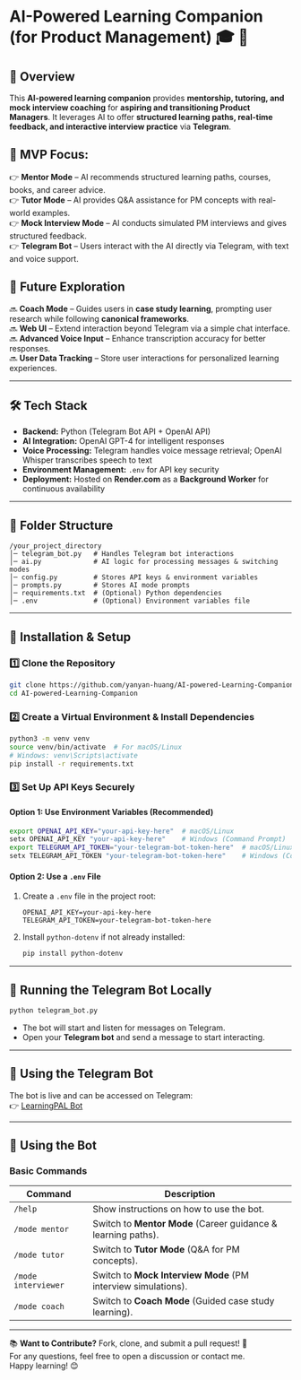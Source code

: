 # AI-Powered Learning Companion (for Product Management) 🎓 🚀

## 📌 Overview  
This **AI-powered learning companion** provides **mentorship, tutoring, and mock interview coaching** for **aspiring and transitioning Product Managers**. It leverages AI to offer **structured learning paths, real-time feedback, and interactive interview practice** via **Telegram**.

## 🎯 MVP Focus:
👉 **Mentor Mode** – AI recommends structured learning paths, courses, books, and career advice.  
👉 **Tutor Mode** – AI provides Q&A assistance for PM concepts with real-world examples.  
👉 **Mock Interview Mode** – AI conducts simulated PM interviews and gives structured feedback.  
👉 **Telegram Bot** – Users interact with the AI directly via Telegram, with text and voice support.  

## 🚀 Future Exploration  
🔜 **Coach Mode** – Guides users in **case study learning**, prompting user research while following **canonical frameworks**.  
🔜 **Web UI** – Extend interaction beyond Telegram via a simple chat interface.  
🔜 **Advanced Voice Input** – Enhance transcription accuracy for better responses.  
🔜 **User Data Tracking** – Store user interactions for personalized learning experiences.  

---

## 🛠️ Tech Stack  
- **Backend:** Python (Telegram Bot API + OpenAI API)  
- **AI Integration:** OpenAI GPT-4 for intelligent responses  
- **Voice Processing:** Telegram handles voice message retrieval; OpenAI Whisper transcribes speech to text
- **Environment Management:** `.env` for API key security  
- **Deployment:** Hosted on **Render.com** as a **Background Worker** for continuous availability  

---

## 📂 **Folder Structure**
```
/your_project_directory
│─ telegram_bot.py   # Handles Telegram bot interactions
│─ ai.py             # AI logic for processing messages & switching modes
│─ config.py         # Stores API keys & environment variables
│─ prompts.py        # Stores AI mode prompts
│─ requirements.txt  # (Optional) Python dependencies
│─ .env              # (Optional) Environment variables file
```

---

## 🔧 **Installation & Setup**  

### 1️⃣ Clone the Repository  
```bash
git clone https://github.com/yanyan-huang/AI-powered-Learning-Companion.git
cd AI-powered-Learning-Companion
```

### 2️⃣ Create a Virtual Environment & Install Dependencies  
```bash
python3 -m venv venv
source venv/bin/activate  # For macOS/Linux
# Windows: venv\Scripts\activate
pip install -r requirements.txt
```

### 3️⃣ Set Up API Keys Securely  

#### **Option 1: Use Environment Variables (Recommended)**
```bash
export OPENAI_API_KEY="your-api-key-here"  # macOS/Linux
setx OPENAI_API_KEY "your-api-key-here"    # Windows (Command Prompt)
export TELEGRAM_API_TOKEN="your-telegram-bot-token-here"  # macOS/Linux
setx TELEGRAM_API_TOKEN "your-telegram-bot-token-here"    # Windows (Command Prompt)
```

#### **Option 2: Use a `.env` File**  
1. Create a `.env` file in the project root:  
   ```
   OPENAI_API_KEY=your-api-key-here
   TELEGRAM_API_TOKEN=your-telegram-bot-token-here
   ```
2. Install `python-dotenv` if not already installed:  
   ```bash
   pip install python-dotenv
   ```

---

## 🚀 **Running the Telegram Bot Locally**
```bash
python telegram_bot.py
```
- The bot will start and listen for messages on Telegram.  
- Open your **Telegram bot** and send a message to start interacting.  

---

## 🚀 **Using the Telegram Bot**
The bot is live and can be accessed on Telegram:  
👉 [LearningPAL Bot](https://web.telegram.org/k/#@LearningPAL_Bot)

---

## 📍 **Using the Bot**
### **Basic Commands**
| Command | Description |
|---------|------------|
| `/help` | Show instructions on how to use the bot. |
| `/mode mentor` | Switch to **Mentor Mode** (Career guidance & learning paths). |
| `/mode tutor` | Switch to **Tutor Mode** (Q&A for PM concepts). |
| `/mode interviewer` | Switch to **Mock Interview Mode** (PM interview simulations). |
| `/mode coach` | Switch to **Coach Mode** (Guided case study learning). |

---

📚 **Want to Contribute?** Fork, clone, and submit a pull request! 🚀  
For any questions, feel free to open a discussion or contact me.  
Happy learning! 😊

